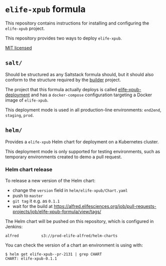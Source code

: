 # `elife-xpub` formula

This repository contains instructions for installing and configuring the `elife-xpub`
project.

This repository provides two ways to deploy `elife-xpub`.

[MIT licensed](LICENCE.txt)

## `salt/`

Should be structured as any Saltstack formula should, but it should also conform to the structure required by the [builder](https://github.com/elifesciences/builder) project.

The project that this formula actually deploys is called [elife-xpub-deployment](https://github.com/elifesciences/elife-xpub-deployment) and has a `docker-compose` configuration targeting a Docker image of `elife-xpub`.

This deployment mode is used in all production-line environments: `end2end`, `staging`, `prod`.

## `helm/`

Provides a `elife-xpub` Helm chart for deployment on a Kubernetes cluster.

This deployment mode is only supported for testing environments, such as temporary environments created to demo a pull request.

### Helm chart release

To release a new version of the Helm chart:

- change the `version` field in `helm/elife-xpub/Chart.yaml`
- push to `master`
- `git tag` it e.g. as `0.1.1`
- wait for the build at https://alfred.elifesciences.org/job/pull-requests-projects/job/elife-xpub-formula/view/tags/

The Helm chart will be pushed on this repository, which is configured in Jenkins:

```
alfred          s3://prod-elife-alfred/helm-charts
```

You can check the version of a chart an environment is using with:

```
$ helm get elife-xpub--pr-2131 | grep CHART
CHART: elife-xpub-0.1.1
```
